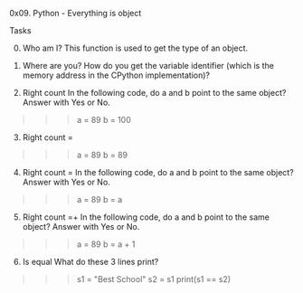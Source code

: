 0x09. Python - Everything is object

Tasks

0. Who am I?
This function is used to get the type of an object.

1. Where are you?
How do you get the variable identifier (which is the memory address in the CPython implementation)?

2. Right count
In the following code, do a and b point to the same object? Answer with Yes or No.
>>> a = 89
>>> b = 100

3. Right count =
>>> a = 89
>>> b = 89

4. Right count =
In the following code, do a and b point to the same object? Answer with Yes or No.
>>> a = 89
>>> b = a

5. Right count =+
In the following code, do a and b point to the same object? Answer with Yes or No.
>>> a = 89
>>> b = a + 1

6. Is equal
What do these 3 lines print?
>>> s1 = "Best School"
>>> s2 = s1
>>> print(s1 == s2)
